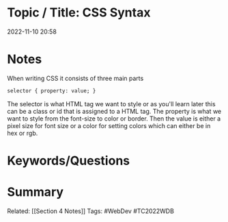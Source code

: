 # Topic / Title: CSS Syntax

2022-11-10
20:58


# Notes
When writing CSS it consists of three main parts
```html
selector { property: value; }
```
The selector is what HTML tag we want to style or as you'll learn later this can be a class or id that is assigned to a HTML tag. The property is what we want to style from the font-size to color or border. Then the value is either a pixel size for font size or a color for setting colors which can either be in hex or rgb. 
# Keywords/Questions

# Summary

Related: [[Section 4 Notes]]
Tags: #WebDev #TC2022WDB 